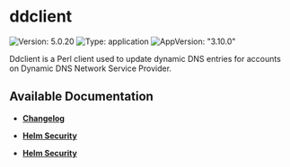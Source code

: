 # ddclient

![Version: 5.0.20](https://img.shields.io/badge/Version-5.0.20-informational?style=flat-square) ![Type: application](https://img.shields.io/badge/Type-application-informational?style=flat-square) ![AppVersion: "3.10.0"](https://img.shields.io/badge/AppVersion-"3.10.0"-informational?style=flat-square)

Ddclient is a Perl client used to update dynamic DNS entries for accounts on Dynamic DNS Network Service Provider.

## Available Documentation

- [**Changelog**](CHANGELOG)

- [**Helm Security**](container-security)

- [**Helm Security**](helm-security)

